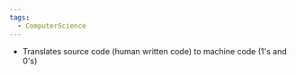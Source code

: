 ```yaml
---
tags:
  - ComputerScience
---
```

- Translates source code (human written code) to machine code (1's and 0's)

